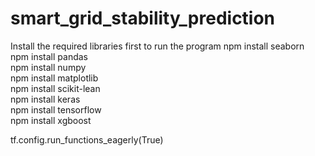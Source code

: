 # smart_grid_stability_prediction

Install the required libraries first to run the program
npm install seaborn <br>
npm install pandas <br>
npm install numpy <br>
npm install matplotlib <br>
npm install scikit-lean <br>
npm install keras <br>
npm install tensorflow <br>
npm install xgboost<br>

tf.config.run_functions_eagerly(True)
